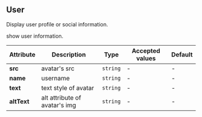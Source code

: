 ## User

Display user profile or social information.

<ex-code name="ex-user-basic">

show user information.

</ex-code>

<ex-code name="ex-user-description"></ex-code>

<ex-code name="ex-user-social"></ex-code>

<ex-footer edit-link="https://github.com/geist-org/vue/edit/master/docs/en-us/components/user.md">

| Attribute   | Description                   | Type     | Accepted values | Default |
| ----------- | ----------------------------- | -------- | --------------- | ------- |
| **src**     | avatar's src                  | `string` | -               | -       |
| **name**    | username                      | `string` | -               | -       |
| **text**    | text style of avatar          | `string` | -               | -       |
| **altText** | alt attribute of avatar's img | `string` | -               | -       |

</ex-footer>
